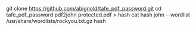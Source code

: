 git clone https://github.com/abignold/tafe_pdf_password.git
cd tafe_pdf_password
pdf2john protected.pdf > hash
cat hash
john --wordlist /usr/share/wordlists/rockyou.txt.gz hash